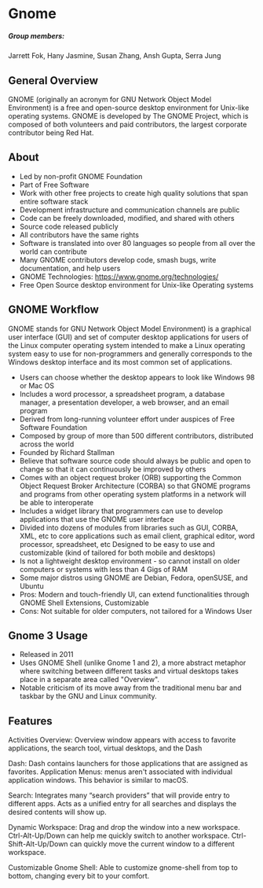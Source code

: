 # Gnome
##### Group members:
Jarrett Fok, Hany Jasmine, Susan Zhang, Ansh Gupta, Serra Jung

## General Overview
GNOME (originally an acronym for GNU Network Object Model Environment) is a free and open-source desktop environment for Unix-like operating systems. GNOME is developed by The GNOME Project, which is composed of both volunteers and paid contributors, the largest corporate contributor being Red Hat.

## About
- Led by non-profit GNOME Foundation
- Part of Free Software
- Work with other free projects to create high quality solutions that span entire software stack
- Development infrastructure and communication channels are public
- Code can be freely downloaded, modified, and shared with others
- Source code released publicly 
- All contributors have the same rights
- Software is translated into over 80 languages so people from all over the world can contribute
- Many GNOME contributors develop code, smash bugs, write documentation, and help users
- GNOME Technologies: https://www.gnome.org/technologies/  
- Free Open Source desktop environment for Unix-like Operating systems 


## GNOME Workflow

GNOME stands for GNU Network Object Model Environment) is a graphical user interface (GUI) and set of computer desktop applications for users of the Linux computer operating system intended to make a Linux operating system easy to use for non-programmers and generally corresponds to the Windows desktop interface and its most common set of applications.
- Users can choose whether the desktop appears to look like Windows 98 or Mac OS
- Includes a word processor, a spreadsheet program, a database manager, a presentation developer, a web browser, and an email program
- Derived from long-running volunteer effort under auspices of Free Software Foundation
- Composed by group of more than 500 different contributors, distributed across the world
- Founded by Richard Stallman
- Believe that software source code should always be public and open to change so that it can continuously be improved by others
- Comes with an object request broker (ORB) supporting the Common Object Request Broker Architecture (CORBA) so that GNOME programs and programs from other operating system platforms in a network will be able to interoperate
- Includes a widget library that programmers can use to develop applications that use the GNOME user interface
- Divided into dozens of modules from libraries such as GUI, CORBA, XML, etc to core applications such as email client, graphical editor, word processor, spreadsheet, etc
Designed to be easy to use and customizable (kind of tailored for both mobile and desktops)
- Is not a lightweight desktop environment - so cannot install on older computers or systems with less than 4 Gigs of RAM
- Some major distros using GNOME are Debian, Fedora, openSUSE, and Ubuntu
- Pros: Modern and touch-friendly UI, can extend functionalities through GNOME Shell Extensions, Customizable
- Cons: Not suitable for older computers, not tailored for a Windows User

## Gnome 3 Usage
- Released in 2011
- Uses GNOME Shell (unlike Gnome 1 and 2), a more abstract metaphor where switching between different tasks and virtual desktops takes place in a separate area called "Overview".
- Notable criticism of its move away from the traditional menu bar and taskbar by the GNU and Linux community.

## Features
Activities Overview: Overview window appears with access to favorite applications, the search tool, virtual desktops, and the Dash

Dash: Dash contains launchers for those applications that are assigned as favorites.
Application Menus: menus aren't associated with individual application windows. This behavior is similar to macOS.

Search: Integrates many “search providers” that will provide entry to different apps. Acts as a unified entry for all searches and displays the desired contents will show up.

Dynamic Workspace: Drag and drop the window into a new workspace. Ctrl-Alt-Up/Down can help me quickly switch to another workspace. Ctrl-Shift-Alt-Up/Down can quickly move the current window to a different workspace.

Customizable Gnome Shell: Able to customize gnome-shell from top to bottom, changing every bit to your comfort.

